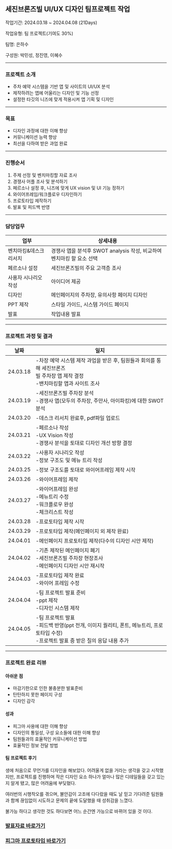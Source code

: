 ## 세진브론즈빌 UI/UX 디자인 팀프로젝트 작업

작업기간: 2024.03.18 ~ 2024.04.08 (21Days)

작업유형: 팀 프로젝트(기여도 30%)

팀명: 은하수

구성원: 박민성, 정진영, 이혜수

---

### 프로젝트 소개

- 주차 예약 시스템을 기반 앱 및 사이트의 UI/UX 분석
- 제작하려는 앱에 어울리는 디자인 및 기능 선정
- 설정한 타깃의 니즈에 맞게 적용시켜 앱 기획 및 디자인

---

### 목표

- 디자인 과정에 대한 이해 향상
- 커뮤니케이션 능력 향상
- 최선을 다하여 받은 과업 완료

---

### 진행순서

1. 주제 선정 및 벤치마킹할 자료 조사
2. 경쟁사 어플 조사 및 분석하기
3. 페르소나 설정 후, 니즈에 맞게 UX vision 및 UI 기능 정하기
4. 와이어프레임/워크플로우 디자인하기
5. 프로토타입 제작하기
6. 발표 및 피드백 반영

---

### 담당업무

업부 | 상세내용
--- | ---
벤치마킹&데스크 리서치 | 경쟁사 앱을 분석후 SWOT analysis 작성, 비교하여 벤치마킹 할 요소 선택
페르소나 설정 | 세진브론즈빌의 주요 고객층 조사
사용자 시나리오 작성 | 아이디어 제공
디자인 | 메인페이지의 주차장, 유의사항 페이지 디자인
PPT 제작 | 스타일 가이드, 시스템 가이드 페이지
발표 | 작업내용 발표

---

### 프로젝트 과정 및 결과

날짜 | 일지 
--- | --- 
24.03.18 | -차장 예약 시스템 제작 과업을 받은 후, 팀원들과 회의를 통해 세진브론즈 <br> 빌 주차장 앱 제작 결정 <br> -밴치마킹할 앱과 사이트 조사
24.03.19 | -세진브론즈빌 주차장 분석 <br> -경쟁사 앱(모두의 주차장, 주만사, 아이파킹)에 대한 SWOT 분석
24.03.20 | -데스크 리서치 완료후, pdf파일 업로드
24.03.21 | -페르소나 작성 <br> -UX Vision 작성 <br> -경쟁사 분석을 토대로 디자인 개선 방향 결정
24.03.22 | -사용자 시나리오 작성 <br> -정보 구조도 및 메뉴 트리 작성
24.03.25 | -정보 구조도를 토대로 와이어프레임 제작 시작
24.03.26 | -와이어프레임 제작
24.03.27 | -와이어프레임 완성 <br> -메뉴트리 수정 <br> -워크플로우 완성 <br> -체크리스트 작성
24.03.28 | -프로토타입 제작 시작
24.03.29 | -프로토타입 제작(메인페이지 외 제작 완료)
24.04.01 | -메인페이지 프로토타입 제작(다수의 디자인 시안 제작)
24.04.02 | -기존 제작된 메인페이지 폐기 <br> -세진브론즈빌 주차장 현장조사 <br> -메인페이지 디자인 시안 재시작
24.04.03 | -프로토타입 제작 완료 <br> -와이어 프레임 수정
24.04.04 | -팀 프로젝트 발표 준비 <br> -ppt 제작 <br> -디자인 시스템 제작
24.04.05 | -팀 프로젝트 발표 <br> -피드백 반영(ppt 전개, 이미지 퀄리티, 폰트, 메뉴트리, 프로토타입 수정) <br> -프로젝트 발표 중 받은 질의 응답 내용 추가

---

### 프로젝트 완료 리뷰

#### 아쉬운 점

- 마감기한으로 인한 불충분한 발표준비
- 탄탄하지 못한 페이지 구성
- 디자인 감각

#### 성과

- 피그마 사용에 대한 이해 향상
- 디자인의 통일성, 구성 요소들에 대한 이해 향상
- 팀원들과의 효율적인 커뮤니케이션 방법
- 효율적인 정보 전달 방법

#### 팀 프로젝트 후기

생에 처음으로 무언가를 디자인을 해보았다. 어려울게 없을 거라는 생각을 갖고 시작했지만, 프로젝트를 진행하며
작은 디자인 요소 하나가 얼마나 많은 디테일들을 갖고 있는지 알게 됐고, 많은 어려움에 부딪혔다. 

여러번의 시행착오를 겪으며, 불안감이 고조에 다다랐을 때도 날 믿고 기다려준 팀원들과 함께 끊임없이 시도하고
문제의 끝에 도달했을 때 성취감을 느꼈다.

불가능 하다고 생각한 것도 하다보면 어느 순간엔 가능으로 바뀌어 있을 것 이다.

### <a href="https://www.canva.com/design/DAGBPkPCVQc/PtA9s4UOYO5gvUKr-kuKfQ/edit" target="_blank">발표자료 바로가기</a>
### <a href="https://www.figma.com/proto/TmrVJW2MRKATglY1D6wMZn/%EC%84%B8%EC%A7%84%EB%B8%8C%EB%A1%A0%EC%A6%88%EB%B9%8C_%ED%94%84%EB%A1%9C%ED%86%A0%ED%83%80%EC%9E%85?node-id=1-218&t=BXAAKuyfneeSNhXs-0&scaling=min-zoom&content-scaling=fixed&page-id=0%3A1" target="_blank">피그마 프로토타입 바로가기</a>

